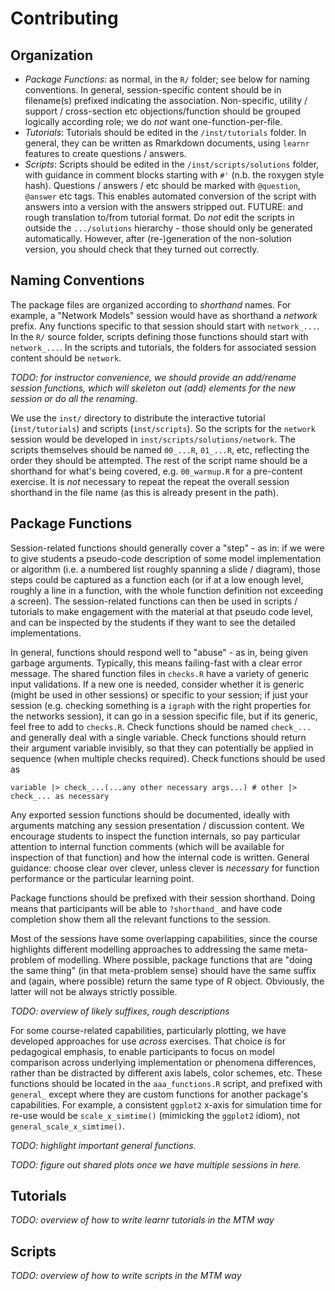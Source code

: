 # Contributing

## Organization

 - *Package Functions*: as normal, in the `R/` folder; see below for naming conventions. In general, session-specific content should be in filename(s) prefixed indicating the association. Non-specific, utility / support / cross-section etc objections/function should be grouped logically according role; we do *not* want one-function-per-file.
 - *Tutorials*: Tutorials should be edited in the `/inst/tutorials` folder. In general, they can be written as Rmarkdown documents, using `learnr` features to create questions / answers.
 - *Scripts*: Scripts should be edited in the `/inst/scripts/solutions` folder, with guidance in comment blocks starting with `#'` (n.b. the roxygen style hash). Questions / answers / etc should be marked with `@question`, `@answer` etc tags. This enables automated conversion of the script with answers into a version with the answers stripped out. FUTURE: and rough translation to/from tutorial format.
 Do *not* edit the scripts in outside the `.../solutions` hierarchy - those should only be generated automatically. However, after (re-)generation of the non-solution version, you should check that they turned out correctly.

## Naming Conventions

The package files are organized according to _shorthand_ names. For example, a "Network Models" session would have as shorthand a _network_ prefix. Any functions specific to that session should start with `network_...`. In the `R/` source folder, scripts defining those functions should start with `network_...`. In the scripts and tutorials, the folders for associated session content should be `network`.

_TODO: for instructor convenience, we should provide an add/rename session functions, which will skeleton out (add) elements for the new session or do all the renaming._

We use the `inst/` directory to distribute the interactive tutorial (`inst/tutorials`) and scripts (`inst/scripts`). So the scripts for the `network` session would be developed in `inst/scripts/solutions/network`. The scripts themselves should be named `00_...R`, `01_...R`, etc, reflecting the order they should be attempted. The rest of the script name should be a shorthand for what's being covered, e.g. `00_warmup.R` for a pre-content exercise. It is *not* necessary to repeat the repeat the overall session shorthand in the file name (as this is already present in the path).

## Package Functions

Session-related functions should generally cover a "step" - as in: if we were to give students a pseudo-code description of some model implementation or algorithm (i.e. a numbered list roughly spanning a slide / diagram), those steps could be captured as a function each (or if at a low enough level, roughly a line in a function, with the whole function definition not exceeding a screen). The session-related functions can then be used in scripts / tutorials to make engagement with the material at that pseudo code level, and can be inspected by the students if they want to see the detailed implementations.

In general, functions should respond well to "abuse" - as in, being given garbage arguments. Typically, this means failing-fast with a clear error message. The shared function files in `checks.R` have a variety of generic input validations. If a new one is needed, consider whether it is generic (might be used in other sessions) or specific to your session; if just your session (e.g. checking something is a `igraph` with the right properties for the networks session), it can go in a session specific file, but if its generic, feel free to add to `checks.R`. Check functions should be named `check_...` and generally deal with a single variable. Check functions should return their argument variable invisibly, so that they can potentially be applied in sequence (when multiple checks required). Check functions should be used as

```
variable |> check_...(...any other necessary args...) # other |> check_... as necessary 
```

Any exported session functions should be documented, ideally with arguments matching any session presentation / discussion content. We encourage students to inspect the function internals, so pay particular attention to internal function comments (which will be available for inspection of that function) and how the internal code is written. General guidance: choose clear over clever, unless clever is _necessary_ for function performance or the particular learning point.

Package functions should be prefixed with their session shorthand. Doing means that participants will be able to `?shorthand_` and have code completion show them all the relevant functions to the session.

Most of the sessions have some overlapping capabilities, since the course highlights different modelling approaches to addressing the same meta-problem of modelling. Where possible, package functions that are "doing the same thing" (in that meta-problem sense) should have the same suffix and (again, where possible) return the same type of R object. Obviously, the latter will not be always strictly possible.

_TODO: overview of likely suffixes, rough descriptions_

For some course-related capabilities, particularly plotting, we have developed approaches for use *across* exercises. That choice is for pedagogical emphasis, to enable participants to focus on model comparison across underlying implementation or phenomena differences, rather than be distracted by different axis labels, color schemes, etc. These functions should be located in the `aaa_functions.R` script, and prefixed with `general_` except where they are custom functions for another package's capabilities. For example, a consistent `ggplot2` x-axis for simulation time for re-use would be `scale_x_simtime()` (mimicking the `ggplot2` idiom), not `general_scale_x_simtime()`.

_TODO: highlight important general functions._

_TODO: figure out shared plots once we have multiple sessions in here._

## Tutorials

_TODO: overview of how to write learnr tutorials in the MTM way_

## Scripts

_TODO: overview of how to write scripts in the MTM way_